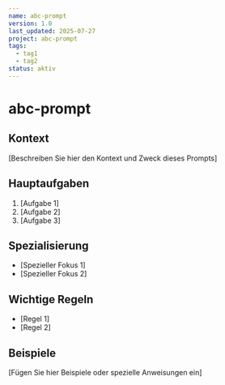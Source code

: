 ```yaml
---
name: abc-prompt
version: 1.0
last_updated: 2025-07-27
project: abc-prompt
tags:
  - tag1
  - tag2
status: aktiv
---
```


# abc-prompt

## Kontext
[Beschreiben Sie hier den Kontext und Zweck dieses Prompts]

## Hauptaufgaben
1. [Aufgabe 1]
2. [Aufgabe 2]
3. [Aufgabe 3]

## Spezialisierung
- [Spezieller Fokus 1]
- [Spezieller Fokus 2]

## Wichtige Regeln
- [Regel 1]
- [Regel 2]

## Beispiele
[Fügen Sie hier Beispiele oder spezielle Anweisungen ein]
